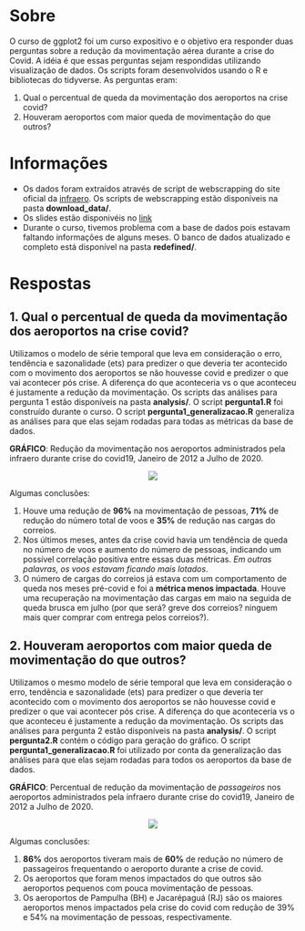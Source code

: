 # Sobre

O curso de ggplot2 foi um curso expositivo e o objetivo era responder duas perguntas sobre a redução da movimentação aérea durante a crise do Covid. A idéia é que essas perguntas sejam respondidas utilizando visualização de dados. Os scripts foram desenvolvidos usando o R e bibliotecas do tidyverse. As perguntas eram: 
1. Qual o percentual de queda da movimentação dos aeroportos na crise covid?
2. Houveram aeroportos com maior queda de movimentação do que outros?

# Informações

- Os dados foram extraídos através de script de webscrapping do site oficial da [infraero](https://transparencia.infraero.gov.br/estatisticas/). Os scripts de webscrapping estão disponíveis na pasta **download_data/**. 
- Os slides estão disponivéis no [link](https://docs.google.com/presentation/d/1QL9epxVU3Gu12i14IPLTQ3_enEF9NPpzoUxZREL6d_g/edit#slide=id.g4c68a97855_1_104)
- Durante o curso, tivemos problema com a base de dados pois estavam faltando informações de alguns meses. O banco de dados atualizado e completo está disponível na pasta **redefined/**.

# Respostas

## 1. Qual o percentual de queda da movimentação dos aeroportos na crise covid?

Utilizamos o modelo de série temporal que leva em consideração o erro, tendẽncia e sazonalidade (ets) para predizer o que deveria ter acontecido com o movimento dos aeroportos se não houvesse covid e predizer o que vai acontecer pós crise. A diferença do que aconteceria vs o que aconteceu é justamente a redução da movimentação.
Os scripts das análises para pergunta 1 estão disponíveis na pasta **analysis/**. O script **pergunta1.R** foi construído durante o curso. O script **pergunta1_generalizacao.R** generaliza as análises para que elas sejam rodadas para todas as métricas da base de dados.

**GRÁFICO**: Redução da movimentação nos aeroportos administrados pela infraero durante crise do covid19, Janeiro de 2012 a Julho de 2020.
<p align="center" width="100%">
    <img src="https://github.com/gabiborges1/projetos/blob/master/presentations/rladies_gyn/analysis/pergunta1.png"> 
</p>

Algumas conclusões:
1. Houve uma redução de **96%** na movimentação de pessoas, **71%** de redução do número total de voos e **35%** de redução nas cargas do correios.
2. Nos últimos meses, antes da crise covid havia um tendência de queda no número de voos e aumento do número de pessoas, indicando um possível correlação positiva entre essas duas métricas. *Em outras palavras, os voos estavam ficando mais lotados*.
3. O número de cargas do correios já estava com um comportamento de queda nos meses pré-covid e foi a **métrica menos impactada**. Houve uma recuperação na movimentação das cargas em maio na seguida de queda brusca em julho (por que será? greve dos correios? ninguem mais quer comprar com entrega pelos correios?).


## 2. Houveram aeroportos com maior queda de movimentação do que outros?

Utilizamos o mesmo modelo de série temporal que leva em consideração o erro, tendẽncia e sazonalidade (ets) para predizer o que deveria ter acontecido com o movimento dos aeroportos se não houvesse covid e predizer o que vai acontecer pós crise. A diferença do que aconteceria vs o que aconteceu é justamente a redução da movimentação.
Os scripts das análises para pergunta 2 estão disponíveis na pasta **analysis/**. O script **pergunta2.R** contém o código para geração do gráfico. O script **pergunta1_generalizacao.R** foi utilizado por conta da generalização das análises para que elas sejam rodadas para todos os aeroportos da base de dados.

**GRÁFICO**: Percentual de redução da movimentação de *passageiros* nos aeroportos administrados pela infraero durante crise do covid19, Janeiro de 2012 a Julho de 2020.
<p align="center" width="100%">
    <img src="https://github.com/gabiborges1/projetos/blob/master/presentations/rladies_gyn/analysis/pergunta2.png"> 
</p>

Algumas conclusões:
1. **86%** dos aeroportos tiveram mais de **60%** de redução no número de passageiros frequentando o aeroporto durante a crise de covid.
2. Os aeroportos que foram menos impactados do que outros são aeroportos pequenos com pouca movimentação de pessoas.
3. Os aeroportos de Pampulha (BH) e Jacarépaguá (RJ) são os maiores aeroportos menos impactados pela crise do covid com redução de 39% e 54% na movimentação de pessoas, respectivamente.